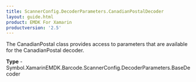 ```yaml
---
title: ScannerConfig.DecoderParameters.CanadianPostalDecoder
layout: guide.html 
product: EMDK For Xamarin 
productversion: '2.5' 
---
```

The CanadianPostal class provides access to parameters that are available for the CanadianPostal decoder.

**Type** - Symbol.XamarinEMDK.Barcode.ScannerConfig.DecoderParameters.BaseDecoder



